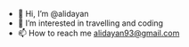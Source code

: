- 👋 Hi, I’m @alidayan
- 👀 I’m interested in travelling and coding
- 📫 How to reach me alidayan93@gmail.com

<!---
alidayan/alidayan is a ✨ special ✨ repository because its `README.md` (this file) appears on your GitHub profile.
You can click the Preview link to take a look at your changes.
--->
